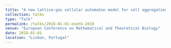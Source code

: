 ```yaml
---
title: "A new lattice-gas cellular automaton model for cell aggregation"
collection: talks
type: "Talk"
permalink: /talks/2018-01-01-esmtb-2018
venue: "European Conference on Mathematical and Theoretical Biology"
date: 2018-01-01
location: "Lisbon, Portugal"
---
```

